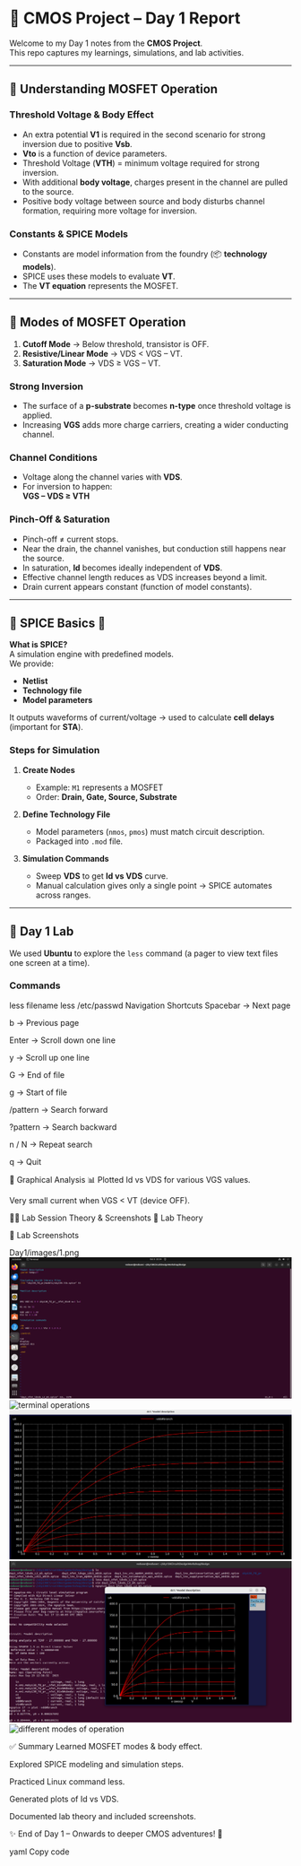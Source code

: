 # 📘 CMOS Project – Day 1 Report

Welcome to my Day 1 notes from the **CMOS Project**.  
This repo captures my learnings, simulations, and lab activities.

---

## 🔹 Understanding MOSFET Operation

### Threshold Voltage & Body Effect
- An extra potential **V1** is required in the second scenario for strong inversion due to positive **Vsb**.  
- **Vto** is a function of device parameters.  
- Threshold Voltage (**VTH**) = minimum voltage required for strong inversion.  
- With additional **body voltage**, charges present in the channel are pulled to the source.  
- Positive body voltage between source and body disturbs channel formation, requiring more voltage for inversion.

### Constants & SPICE Models
- Constants are model information from the foundry (📦 **technology models**).  
- SPICE uses these models to evaluate **VT**.  
- The **VT equation** represents the MOSFET.

---

## 🔹 Modes of MOSFET Operation

1. **Cutoff Mode** → Below threshold, transistor is OFF.  
2. **Resistive/Linear Mode** → VDS < VGS – VT.  
3. **Saturation Mode** → VDS ≥ VGS – VT.  

### Strong Inversion
- The surface of a **p-substrate** becomes **n-type** once threshold voltage is applied.  
- Increasing **VGS** adds more charge carriers, creating a wider conducting channel.  

### Channel Conditions
- Voltage along the channel varies with **VDS**.  
- For inversion to happen:  
  **VGS – VDS ≥ VTH**  

### Pinch-Off & Saturation
- Pinch-off ≠ current stops.  
- Near the drain, the channel vanishes, but conduction still happens near the source.  
- In saturation, **Id** becomes ideally independent of **VDS**.  
- Effective channel length reduces as VDS increases beyond a limit.  
- Drain current appears constant (function of model constants).

---

## 🔹 SPICE Basics 🧪

**What is SPICE?**  
A simulation engine with predefined models.  
We provide:
- **Netlist**  
- **Technology file**  
- **Model parameters**

It outputs waveforms of current/voltage → used to calculate **cell delays** (important for **STA**).

### Steps for Simulation
1. **Create Nodes**  
   - Example: `M1` represents a MOSFET  
   - Order: **Drain, Gate, Source, Substrate**

2. **Define Technology File**  
   - Model parameters (`nmos`, `pmos`) must match circuit description.  
   - Packaged into `.mod` file.  

3. **Simulation Commands**  
   - Sweep **VDS** to get **Id vs VDS** curve.  
   - Manual calculation gives only a single point → SPICE automates across ranges.

---

## 🔹 Day 1 Lab 

We used **Ubuntu** to explore the `less` command (a pager to view text files one screen at a time).  

### Commands

less filename
less /etc/passwd
Navigation Shortcuts
Spacebar → Next page

b → Previous page

Enter → Scroll down one line

y → Scroll up one line

G → End of file

g → Start of file

/pattern → Search forward

?pattern → Search backward

n / N → Repeat search

q → Quit

🔹 Graphical Analysis 📊
Plotted Id vs VDS for various VGS values.

Very small current when VGS < VT (device OFF).

🧑‍🔬 Lab Session Theory & Screenshots
📖 Lab Theory


📸 Lab Screenshots



Day1/images/1.png
![different modes of operation](images/spice_day1.png)
![terminal operations](images/terminal_operations.png)
![different modes of operation](images/1a.png)
![different modes of operation](images/1.png)
![different modes of operation](images/current.png)


✅ Summary
Learned MOSFET modes & body effect.

Explored SPICE modeling and simulation steps.

Practiced Linux command less.

Generated plots of Id vs VDS.

Documented lab theory and included screenshots.

✨ End of Day 1 – Onwards to deeper CMOS adventures! 🚀

yaml
Copy code



